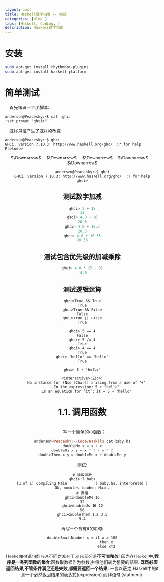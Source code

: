 ```yaml
---
layout: post
title: Haskell趣学指南 -- 初试
categories: [blog ]
tags: [Haskell, Coding, ]
description: Haskell趣学指南
---
```


# 安装

```bash
sudo apt-get install rhythmbox-plugins
sudo apt-get install haskell-platform
```

# 简单测试

&emsp;首先编辑一个小脚本:
```
anderson@Peacesky:~$ cat .ghci
:set prompt "ghci>"
```
&emsp;这样只是产生了这样的改变：

```
anderson@Peacesky:~$ ghci
GHCi, version 7.10.3: http://www.haskell.org/ghc/  :? for help
Prelude>
```

<center>$\Downarrow$ &emsp;$\Downarrow$ &emsp;$\Downarrow$ &emsp;$\Downarrow$ &emsp;$\Downarrow$

```
anderson@Peacesky:~$ ghci
GHCi, version 7.10.3: http://www.haskell.org/ghc/  :? for help
ghci>
```

## 测试数字加减

```haskell
ghci> 3 + 15
18
ghci> 4.0 + 16
20.0
ghci> 4.0 + 16.3
20.3
ghci> 4.0 + 16.35
20.35
```

## 测试包含优先级的加减乘除

```haskell
ghci> 4.0 * (5 - 6)
-4.0
```
## 测试逻辑运算
```
ghci>True && True
True
ghci>True && False
False
ghci>True || False
True

ghci> 5 == 4
False
ghci> 5 /= 4
True
ghci> 4 == 4
True
ghci> "hello" == "hello"
True

ghci> 5 + "hello"

<interactive>:22:4:
    No instance for (Num [Char]) arising from a use of ‘+’
    In the expression: 5 + "hello"
    In an equation for ‘it’: it = 5 + "hello"

```

# 1.1. 调用函数

<br/>&emsp;写一个简单的小函数；
```haskell
anderson@Peacesky:~/Code/Haskll$ cat baby.hs
doubleMe x = x + x
doubleUs x y = x * 2 + y * 2
doubleThem x y = doubleMe x + doubleMe y
```

测试:
```
# 读取函数
ghci>:l baby
[1 of 1] Compiling Main             ( baby.hs, interpreted )
Ok, modules loaded: Main.
# 调用
ghci>doubleMe 16
32
ghci>doubleUs 16 12
56
ghci>doubleThem 1.2 3.5
9.4
```
再写一个含有if的语句:
```
doubleSmallNumber x = if x > 100
                      then x
                      else x*2
```
Haskell的if语句的与众不同之处在于,else部分是**不可省略的!**
因为在Haskell中,**程序是一系列函数的集合**:函数取数据作为参数,并将他们转为想要的结果.
**既然必须返回结果,不管条件满足还是失败,都需要返回一个结果.**
一言以蔽之,Haskell中的if是一个必然返回结果的表达式(expression).而非语句.(statment).





